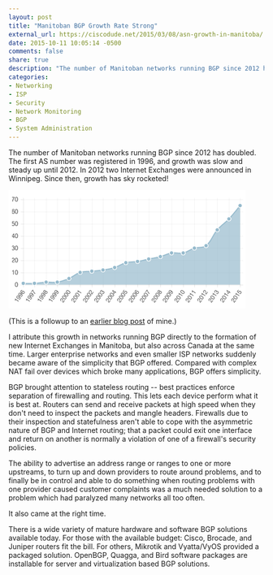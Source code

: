 ```yaml
---
layout: post
title: "Manitoban BGP Growth Rate Strong"
external_url: https://ciscodude.net/2015/03/08/asn-growth-in-manitoba/
date: 2015-10-11 10:05:14 -0500
comments: false
share: true
description: "The number of Manitoban networks running BGP since 2012 has doubled. The first AS number was registered in 1996, and growth was slow and steady up until 2012. In 2012 two Internet Exchanges were announced in Winnipeg. Since then, growth has sky rocketed!"
categories: 
- Networking
- ISP
- Security
- Network Monitoring
- BGP
- System Administration
---
```

The number of Manitoban networks running BGP since 2012 has doubled. The first AS number was registered in 1996, and growth was slow and steady up until 2012. In 2012 two Internet Exchanges were announced in Winnipeg. Since then, growth has sky rocketed! 

<a href="/bgp/mb/asns/"><img src="/static/blog-img/2015-10-11-asngrowth-thumb.png" /></a>

(This is a followup to an [earlier blog post](/2015/03/08/asn-growth-in-manitoba/) of mine.)

I attribute this growth in networks running BGP directly to the formation of new Internet Exchanges in Manitoba, but also across Canada at the same time. Larger enterprise networks and even smaller ISP networks suddenly became aware of the simplicity that BGP offered. Compared with complex NAT fail over devices which broke many applications, BGP offers simplicity. 

BGP brought attention to stateless routing -- best practices enforce separation of firewalling and routing. This lets each device perform what it is best at. Routers can send and receive packets at high speed when they don't need to inspect the packets and mangle headers. Firewalls due to their inspection and statefulness aren't able to cope with the asymmetric nature of BGP and Internet routing; that a packet could exit one interface and return on another is normally a violation of one of a firewall's security policies.

The ability to advertise an address range or ranges to one or more upstreams, to turn up and down providers to route around problems, and to finally be in control and able to do something when routing problems with one provider caused customer complaints was a much needed solution to a problem which had paralyzed many networks all too often. 

It also came at the right time. 

There is a wide variety of mature hardware and software BGP solutions available today. For those with the available budget: Cisco, Brocade, and Juniper routers fit the bill. For others, Mikrotik and Vyatta/VyOS provided a packaged solution. OpenBGP, Quagga, and Bird software packages are installable for server and virtualization based BGP solutions.

